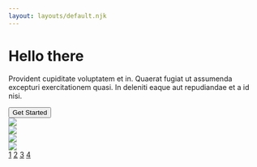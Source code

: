 ```yaml
---
layout: layouts/default.njk
---
```


<div class="hero min-h-screen bg-base-200">
  <div class="hero-content text-center">
    <div class="max-w-md">
      <h1 class="text-5xl font-bold">Hello there</h1>
      <p class="py-6">Provident cupiditate voluptatem et in. Quaerat fugiat ut assumenda excepturi exercitationem quasi. In deleniti eaque aut repudiandae et a id nisi.</p>
      <button class="btn btn-primary">Get Started</button>
    </div>
  </div>
</div>

<div class="carousel w-full">
  <div id="item1" class="carousel-item w-full">
    <img src="https://res.cloudinary.com/tar-heel-dev-studio/image/upload/v1677872671/seattle_ailtqy.jpg" class="w-full" />
  </div> 
  <div id="item2" class="carousel-item w-full">
    <img src="https://res.cloudinary.com/tar-heel-dev-studio/image/upload/v1677872671/malibu_ztvypx.jpg" class="w-full" />
  </div> 
  <div id="item3" class="carousel-item w-full">
    <img src="https://res.cloudinary.com/tar-heel-dev-studio/image/upload/v1677872671/miami_yopjun.jpg" class="w-full" />
  </div> 
  <div id="item4" class="carousel-item w-full">
    <img src="https://res.cloudinary.com/tar-heel-dev-studio/image/upload/v1677250892/sebastian-unrau-sp-p7uuT0tw-unsplash_ouoah3.jpg" class="w-full" />
  </div>
</div> 
<div class="flex justify-center w-full py-2 gap-2">
  <a href="#item1" class="btn btn-xs">1</a> 
  <a href="#item2" class="btn btn-xs">2</a> 
  <a href="#item3" class="btn btn-xs">3</a> 
  <a href="#item4" class="btn btn-xs">4</a>
</div>
